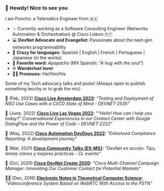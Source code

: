 ### 👋 Howdy! Nice to see you

<!--
**ponchotitlan/ponchotitlan** is a ✨ _special_ ✨ repository because its `README.md` (this file) appears on your GitHub profile.

Here are some ideas to get you started:

- 🔭 I’m currently working on ...
- 🌱 I’m currently learning ...
- 👯 I’m looking to collaborate on ...
- 🤔 I’m looking for help with ...
- 💬 Ask me about ...
- 📫 How to reach me: ...
- 😄 Pronouns: ...
- ⚡ Fun fact: ...
-->
I am Poncho: a Telematics Engineer from 🇲🇽
- 💥 Currently working as a Software Consulting Engineer (Networks Automation & Orchestration) @ Cisco Lisbon 🇵🇹
- 💻 **DevNet Advocate and Evangelist:** Passionate about the next-gen networks programmability
- 💬 **Crazy for languages:** Spanish | English | French | Portuguese | Japanese (in the works)
- 📣 **Favorite word:** *Apapacho* (MX Spanish: *"A hug with the soul"*)
- 🌐 **Wanderlust lover**
- 👨‍🚀 **Pronouns:** He/Him/His

Some of my Tech advocacy talks and posts! (Always open to publish something tecchy or to grab the mic)

🎤 (Feb, 2023) **[Cisco Live Amsterdam 2023](https://www.ciscolive.com/on-demand/on-demand-library.html?search=alfonso#/session/1675722413868001tRad):** _"Testing and Deployment of NSO Use Cases with a CI/CD State of Mind – DEVNET-2535"_

🎤 (June, 2022) **[Cisco Live Las Vegas 2022](https://www.ciscolive.com/on-demand/on-demand-library.html?search=alfonso#/session/1675722411262001tQK7):** _"“Hello! How can I help you today?” Conversational Experiences in our Contact Center with Google DialogFlow and the Power of Code – DEVNET-2222"_

🎤 (May, 2022) **[Cisco Automation DevDays 2022](https://www.youtube.com/watch?v=0bWm1q6V0qM&ab_channel=CiscoNSODeveloperHub):** _"Enhanced Compliance Reporting: A development journey"_

🎤 (Mar, 2021) **[Cisco Community Talks (ES-MX)](https://community.cisco.com/t5/eventos-general/devnet-en-acci%C3%B3n-tips-temas-claves-y-mejores-pr%C3%A1cticas-cl-evento/ba-p/4310121?utm_campaign=cl-sp-devent-comienzo-mar2021&utm_medium=referral&utm_source=sm):** _"DevNet en acción: Tips, temas claves y mejores prácticas - CL evento"_

🎤 (Oct, 2020) **[Cisco DevNet Create 2020](https://www.youtube.com/watch?v=zHOUyR3kKrE&ab_channel=CiscoDevNet):** _"Cisco Multi-Channel Campaign Manager: Innovating Our Customer Contact for Potential Markets"_

✍🏼 (Dec, 2016) **[Electronic Notes in Theoretical Computer Science](https://www.sciencedirect.com/science/article/pii/S1571066116301141):** _"Videoconference System Based on WebRTC With Access to the PSTN"_
